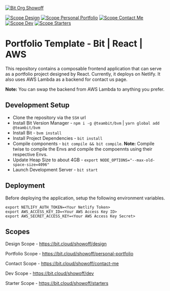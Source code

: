 [![Bit Org Showoff](https://img.shields.io/badge/Bit-@Showoff-2C00C3)](https://bit.cloud/showoff)

[![Scope Design](https://img.shields.io/badge/Scope-Design_(30)-820596)](https://bit.cloud/showoff/design)
[![Scope Personal Portfolio](https://img.shields.io/badge/Scope-Personal_Portfolio_(22)-820596)](https://bit.cloud/showoff/personal-portfolio)
[![Scope Contact Me](https://img.shields.io/badge/Scope-Contact_Me_(5)-820596)](https://bit.cloud/showoff/contact-me)
[![Scope Dev](https://img.shields.io/badge/Scope-Dev_(4)-820596)](https://bit.cloud/showoff/dev)
[![Scope Starters](https://img.shields.io/badge/Scope-Starters_(1)-820596)](https://bit.cloud/showoff/starters)

# Portfolio Template - Bit | React | AWS

This repository contains a composable frontend application that can serve as a portfolio project designed by React.
Currently, it deploys on Netlify. It also uses AWS Lambda as a backend for contact us page.

**Note:** You can swap the backend from AWS Lambda to anything you prefer.

## Development Setup

- Clone the repository via the `SSH` url
- Install Bit Version Manager - `npm i -g @teambit/bvm` | `yarn global add @teambit/bvm`
- Install Bit - `bvm install`
- Install Project Dependencies - `bit install`
- Compile components - `bit compile && bit compile`. **Note:** Compile twise to compile the Envs and compile the compoennts using their respective Envs.
- Update Heap Size to about 4GB - `export NODE_OPTIONS="--max-old-space-size=4096"`
- Launch Development Server - `bit start`

## Deployment

Before deploying the application, setup the following environment variables.

```
export NETLIFY_AUTH_TOKEN=<Your Netlify Token>
export AWS_ACCESS_KEY_ID=<Your AWS Access Key ID>
export AWS_SECRET_ACCESS_KEY=<Your AWS Access Key Secret>
```

## Scopes

Design Scope - https://bit.cloud/showoff/design

Portfolio Scope - https://bit.cloud/showoff/personal-portfolio

Contact Scope - https://bit.cloud/showoff/contact-me

Dev Scope - https://bit.cloud/showoff/dev

Starter Scope - https://bit.cloud/showoff/starters
